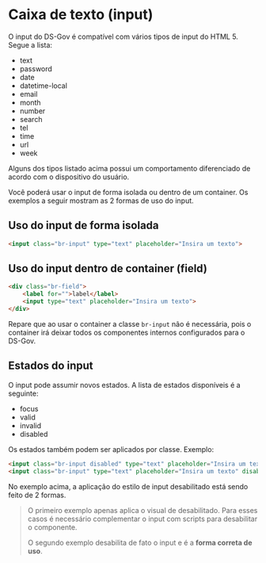 # Caixa de texto (input)

O input do DS-Gov é compatível com vários tipos de input do HTML 5. Segue a lista:

- text
- password
- date
- datetime-local
- email
- month
- number
- search
- tel
- time
- url
- week

Alguns dos tipos listado acima possui um comportamento diferenciado de acordo com o dispositivo do usuário.

Você poderá usar o input de forma isolada ou dentro de um container. Os exemplos a seguir mostram as 2 formas de uso do input.

## Uso do input de forma isolada

```html
<input class="br-input" type="text" placeholder="Insira um texto">
```

## Uso do input dentro de container (field)

```html
<div class="br-field">
    <label for="">label</label>
    <input type="text" placeholder="Insira um texto">
</div>
```

Repare que ao usar o container a classe `br-input` não é necessária, pois o container irá deixar todos os componentes internos configurados para o DS-Gov.

## Estados do input

O input pode assumir novos estados. A lista de estados disponíveis é a seguinte:

- focus
- valid
- invalid
- disabled

Os estados também podem ser aplicados por classe. Exemplo:

```html
<input class="br-input disabled" type="text" placeholder="Insira um texto">
<input class="br-input" type="text" placeholder="Insira um texto" disabled>
```

No exemplo acima, a aplicação do estilo de input desabilitado está sendo feito de 2 formas.

> O primeiro exemplo apenas aplica o visual de desabilitado. Para esses casos é necessário complementar o input com scripts para desabilitar o componente.
> 
> O segundo exemplo desabilita de fato o input e é a **forma correta de uso**.
